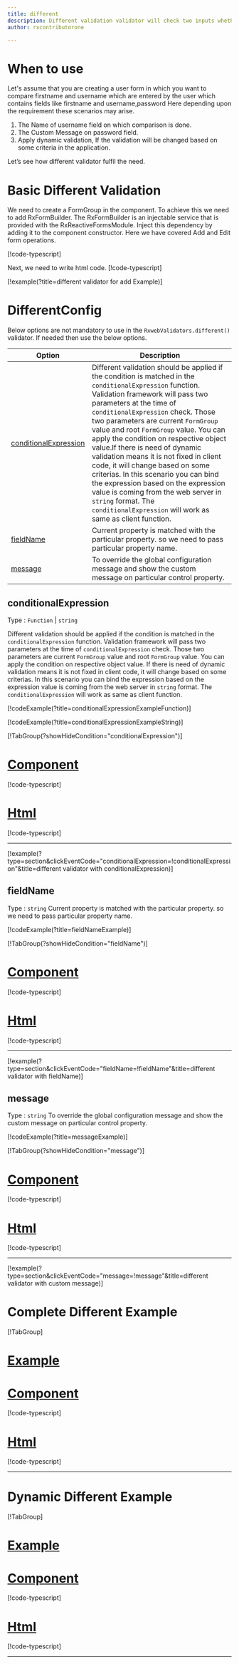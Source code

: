 ```yaml
---
title: different 
description: Different validation validator will check two inputs whether they are different or not. It is just opposite of compare validator.
author: rxcontributorone

---
```


# When to use
Let's assume that you are creating a user form in which you want to compare firstname and username which are entered by the user which contains fields like firstname and username,password Here depending upon the requirement these scenarios may arise.
1.	The Name of username field on which comparison is done.
2.  The Custom Message on password field.  
3.	Apply dynamic validation, If the validation will be changed based on some criteria in the application.

Let’s see how different validator fulfil the need.

# Basic Different Validation
We need to create a FormGroup in the component. To achieve this we need to add RxFormBuilder. The RxFormBuilder is an injectable service that is provided with the RxReactiveFormsModule. Inject this dependency by adding it to the component constructor.
Here we have covered Add and Edit form operations. 

[!code-typescript[](\assets\examples\validators\different\add\different-add.component.ts?type=section)]

Next, we need to write html code.
[!code-typescript[](\assets\examples\validators\different\add\different-add.component.html?type=section)]

[!example(?title=different validator for add Example)]
<app-different-add-validator></app-different-add-validator>

# DifferentConfig
Below options are not mandatory to use in the `RxwebValidators.different()` validator. If needed then use the below options.

|Option | Description |
|--- | ---- |
|[conditionalExpression](#conditionalexpression) | Different validation should be applied if the condition is matched in the `conditionalExpression` function. Validation framework will pass two parameters at the time of `conditionalExpression` check. Those two parameters are current `FormGroup` value and root `FormGroup` value. You can apply the condition on respective object value.If there is need of dynamic validation means it is not fixed in client code, it will change based on some criterias. In this scenario you can bind the expression based on the expression value is coming from the web server in `string` format. The `conditionalExpression` will work as same as client function. |
|[fieldName](#fieldName) | Current property is matched with the particular property. so we need to pass particular property name. |
|[message](#message) | To override the global configuration message and show the custom message on particular control property. |

## conditionalExpression 
Type :  `Function`  |  `string` 

Different validation should be applied if the condition is matched in the `conditionalExpression` function. Validation framework will pass two parameters at the time of `conditionalExpression` check. Those two parameters are current `FormGroup` value and root `FormGroup` value. You can apply the condition on respective object value.
If there is need of dynamic validation means it is not fixed in client code, it will change based on some criterias. In this scenario you can bind the expression based on the expression value is coming from the web server in `string` format. The `conditionalExpression` will work as same as client function.

[!codeExample(?title=conditionalExpressionExampleFunction)]

[!codeExample(?title=conditionalExpressionExampleString)]

[!TabGroup(?showHideCondition="conditionalExpression")]
# [Component](#tab\conditionalExpressionComponent)
[!code-typescript[](\assets\examples\validators\different\conditionalExpression\different-conditional-expressions.component.ts)]
# [Html](#tab\conditionalExpressionHtml)
[!code-typescript[](\assets\examples\validators\different\conditionalExpression\different-conditional-expressions.component.html)]
***

[!example(?type=section&clickEventCode="conditionalExpression=!conditionalExpression"&title=different validator with conditionalExpression)]
<app-different-conditionalExpression-validator></app-different-conditionalExpression-validator>

## fieldName 
Type :  `string` 
Current property is matched with the particular property. so we need to pass particular property name.

[!codeExample(?title=fieldNameExample)]

[!TabGroup(?showHideCondition="fieldName")]
# [Component](#tab\fieldNameComponent)
[!code-typescript[](\assets\examples\validators\different\fieldName\different-field-name.component.ts)]
# [Html](#tab\fieldNameHtml)
[!code-typescript[](\assets\examples\validators\different\fieldName\different-field-name.component.html)]
***

[!example(?type=section&clickEventCode="fieldName=!fieldName"&title=different validator with fieldName)]
<app-different-fieldName-validator></app-different-fieldName-validator>

## message
Type :  `string` 
To override the global configuration message and show the custom message on particular control property.

[!codeExample(?title=messageExample)]

[!TabGroup(?showHideCondition="message")]
# [Component](#tab\messageComponent)
[!code-typescript[](\assets\examples\validators\different\message\different-message.component.ts)]
# [Html](#tab\messageHtml)
[!code-typescript[](\assets\examples\validators\different\message\different-message.component.html)]
***

[!example(?type=section&clickEventCode="message=!message"&title=different validator with custom message)]
<app-different-message-validator></app-different-message-validator>

# Complete Different Example
[!TabGroup]
# [Example](#tab\completeexample)
<app-different-complete-validator></app-different-complete-validator>
# [Component](#tab\completecomponent)
[!code-typescript[](\assets\examples\validators\different\complete\different-complete.component.ts)]
# [Html](#tab\completehtml)
[!code-typescript[](\assets\examples\validators\different\complete\different-complete.component.html)]
***

# Dynamic Different Example
[!TabGroup]
# [Example](#tab\dynamicexample)
<app-different-dynamic-validator></app-different-dynamic-validator>
# [Component](#tab\dynamiccomponent)
[!code-typescript[](\assets\examples\validators\different\dynamic\different-dynamic.component.ts)]
# [Html](#tab\dynamichtml)
[!code-typescript[](\assets\examples\validators\different\dynamic\different-dynamic.component.html)]
***